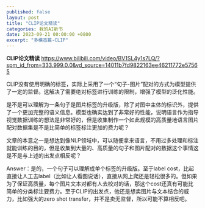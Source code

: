 ```yaml
---
published: false
layout: post
title: "CLIP论文精读"
categories: 我的AI新书
date: 2023-09-21 00:00:00 +0800
excerpt: "多模态篇-CLIP"
---
```



**CLIP论文精读**
https://www.bilibili.com/video/BV1SL4y1s7LQ/?spm_id_from=333.999.0.0&vd_source=14011b7fd9822163ee46211772e57565

CLIP没有使用明确的标签，实际上采用了一个“句子-图片”配对的方式为模型提供了一定的监督。这解决了需要绝对标签进行训练的限制，增强了模型的泛化性能。

是不是可以理解为一条句子是图片标签的升级版，除了对图中主体的标识外，提供了一个更加完整的语义信息。模型也确实达到了非常好的性能，说明语言作为指导视觉数据训练的想法是非常好的，但是收集制作一个如此规模的高质量地语言图片配对数据集是不是比简单的标签标注更加的费力呢？

文章的本意之一是想达到像NLP领域中，可以随便拿来语言，不用过多处理和标注就能训练的目的，但是收集到大量的、高质量的句子和图片配对的数据这个事情这是不是与上述的出发点相反呢？

Answer：是的，一个句子可以理解成单个标签的升级版。至于label cost，比起直接让人工去label（比如让人看图说话），直接从网上爬还是轻松很多的。但如果为了保证高质量，每个图片文本对都有人去校对的话，那这个cost还真有可能比简单的分类标注要费力。至于CLIP的出发点，他还是想卖图片与文本结合的威力，比如强大的zero shot transfer，并不是卖无监督，所以可能不算相反吧。